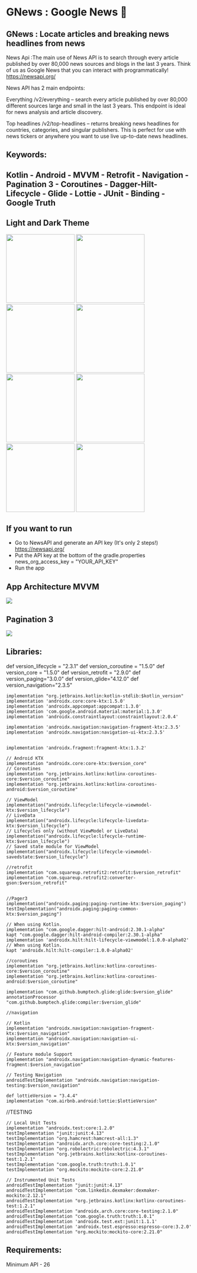 # GNews : Google News 📰
## GNews : Locate articles and breaking news headlines from news
News Api :The main use of News API is to search through every article published by over 80,000 news sources and blogs in the last 3 years. Think of us as Google News that you can interact with programmatically!
https://newsapi.org/

News API has 2 main endpoints:

Everything /v2/everything – search every article published by over 80,000 different sources large and small in the last 3 years. This endpoint is ideal for news analysis and article discovery.

Top headlines /v2/top-headlines – returns breaking news headlines for countries, categories, and singular publishers. This is perfect for use with news tickers or anywhere you want to use live up-to-date news headlines.
													
## Keywords:
														
## Kotlin - Android - MVVM - Retrofit - Navigation - Pagination 3 - Coroutines - Dagger-Hilt- Lifecycle - Glide - Lottie - JUnit - Binding - Google Truth

## Light and Dark Theme
<p float="left">
  <img src="https://user-images.githubusercontent.com/34742621/124395700-20463d00-dd23-11eb-853c-3a2d24af319c.jpg" width="185" />
	
  <img src="https://user-images.githubusercontent.com/34742621/124395379-731ef500-dd21-11eb-8557-fcb3d4e1865f.jpg"  width="185" /> 
	<img src="https://user-images.githubusercontent.com/34742621/124394816-a8761380-dd1e-11eb-855d-5b9b3f352d64.jpg"" width="185" /> 
		<img src="https://user-images.githubusercontent.com/34742621/124395489-035d3a00-dd22-11eb-880f-ed2693cc325b.jpg" width="185" /> 
	<img src="https://user-images.githubusercontent.com/34742621/124395500-1cfe8180-dd22-11eb-912a-ed2e2bb414be.jpg" width="185" /> 
	<img src="https://user-images.githubusercontent.com/34742621/124395808-e3c71100-dd23-11eb-9090-9c79d4977472.jpg" width="185" /> 
	<img src="https://user-images.githubusercontent.com/34742621/124395790-ba0dea00-dd23-11eb-9e3b-c643b2f8ceb4.jpg" width="185" /> 
 
<img src="https://user-images.githubusercontent.com/34742621/124395833-02c5a300-dd24-11eb-817f-f737897484af.jpg" width="185" />

</p>

																						
## If you want to run
	       
- Go to NewsAPI and generate an API key (It's only 2 steps!) https://newsapi.org/
- Put the API key at the bottom of the gradle.properties news_org_access_key = "YOUR_API_KEY"
- Run the app

											     
## App Architecture MVVM
											     
<img src="https://static.packt-cdn.com/products/9781788995511/graphics/0c998f26-d448-48a5-9d84-d629d4f77ba6.png"/> 
														

## Pagination 3
														
<img src="https://3.bp.blogspot.com/-WDij3mAUZEo/XxXYliprwbI/AAAAAAAAPRY/EaHnaoH0S60ydry-Q7ZPpw1L5FuPG_cnACLcBGAsYHQ/s1600/Screenshot%2B2020-07-01%2Bat%2B13.41.47.png"/> 

														
## Libraries:
														
  def version_lifecycle = "2.3.1"
    def version_coroutine = "1.5.0"
    def version_core = "1.5.0"
    def version_retrofit = "2.9.0"
    def version_paging="3.0.0"
    def version_glide="4.12.0"
    def version_navigation="2.3.5"


    implementation "org.jetbrains.kotlin:kotlin-stdlib:$kotlin_version"
    implementation 'androidx.core:core-ktx:1.5.0'
    implementation 'androidx.appcompat:appcompat:1.3.0'
    implementation 'com.google.android.material:material:1.3.0'
    implementation 'androidx.constraintlayout:constraintlayout:2.0.4'

    implementation 'androidx.navigation:navigation-fragment-ktx:2.3.5'
    implementation 'androidx.navigation:navigation-ui-ktx:2.3.5'


    implementation 'androidx.fragment:fragment-ktx:1.3.2'

    // Android KTX
    implementation "androidx.core:core-ktx:$version_core"
    // Coroutines
    implementation "org.jetbrains.kotlinx:kotlinx-coroutines-core:$version_coroutine"
    implementation "org.jetbrains.kotlinx:kotlinx-coroutines-android:$version_coroutine"

    // ViewModel
    implementation("androidx.lifecycle:lifecycle-viewmodel-ktx:$version_lifecycle")
    // LiveData
    implementation("androidx.lifecycle:lifecycle-livedata-ktx:$version_lifecycle")
    // Lifecycles only (without ViewModel or LiveData)
    implementation("androidx.lifecycle:lifecycle-runtime-ktx:$version_lifecycle")
    // Saved state module for ViewModel
    implementation("androidx.lifecycle:lifecycle-viewmodel-savedstate:$version_lifecycle")

    //retrofit
    implementation "com.squareup.retrofit2:retrofit:$version_retrofit"
    implementation "com.squareup.retrofit2:converter-gson:$version_retrofit"


    //Pager3
    implementation("androidx.paging:paging-runtime-ktx:$version_paging")
    testImplementation("androidx.paging:paging-common-ktx:$version_paging")

    // When using Kotlin.
    implementation "com.google.dagger:hilt-android:2.30.1-alpha"
    kapt "com.google.dagger:hilt-android-compiler:2.30.1-alpha"
    implementation 'androidx.hilt:hilt-lifecycle-viewmodel:1.0.0-alpha02'
    // When using Kotlin.
    kapt 'androidx.hilt:hilt-compiler:1.0.0-alpha02'

    //coroutines
    implementation "org.jetbrains.kotlinx:kotlinx-coroutines-core:$version_coroutine"
    implementation "org.jetbrains.kotlinx:kotlinx-coroutines-android:$version_coroutine"

    implementation "com.github.bumptech.glide:glide:$version_glide"
    annotationProcessor "com.github.bumptech.glide:compiler:$version_glide"

    //navigation

    // Kotlin
    implementation "androidx.navigation:navigation-fragment-ktx:$version_navigation"
    implementation "androidx.navigation:navigation-ui-ktx:$version_navigation"

    // Feature module Support
    implementation "androidx.navigation:navigation-dynamic-features-fragment:$version_navigation"

    // Testing Navigation
    androidTestImplementation "androidx.navigation:navigation-testing:$version_navigation"

    def lottieVersion = "3.4.4"
    implementation "com.airbnb.android:lottie:$lottieVersion"



  //TESTING




    // Local Unit Tests
    implementation "androidx.test:core:1.2.0"
    testImplementation "junit:junit:4.13"
    testImplementation "org.hamcrest:hamcrest-all:1.3"
    testImplementation "androidx.arch.core:core-testing:2.1.0"
    testImplementation "org.robolectric:robolectric:4.3.1"
    testImplementation "org.jetbrains.kotlinx:kotlinx-coroutines-test:1.2.1"
    testImplementation "com.google.truth:truth:1.0.1"
    testImplementation "org.mockito:mockito-core:2.21.0"

    // Instrumented Unit Tests
    androidTestImplementation "junit:junit:4.13"
    androidTestImplementation "com.linkedin.dexmaker:dexmaker-mockito:2.12.1"
    androidTestImplementation "org.jetbrains.kotlinx:kotlinx-coroutines-test:1.2.1"
    androidTestImplementation "androidx.arch.core:core-testing:2.1.0"
    androidTestImplementation "com.google.truth:truth:1.0.1"
    androidTestImplementation 'androidx.test.ext:junit:1.1.1'
    androidTestImplementation 'androidx.test.espresso:espresso-core:3.2.0'
    androidTestImplementation "org.mockito:mockito-core:2.21.0"


														
## Requirements:
													
Minimum API - 26
																																																															
																																																															
																																																															
																																																															
